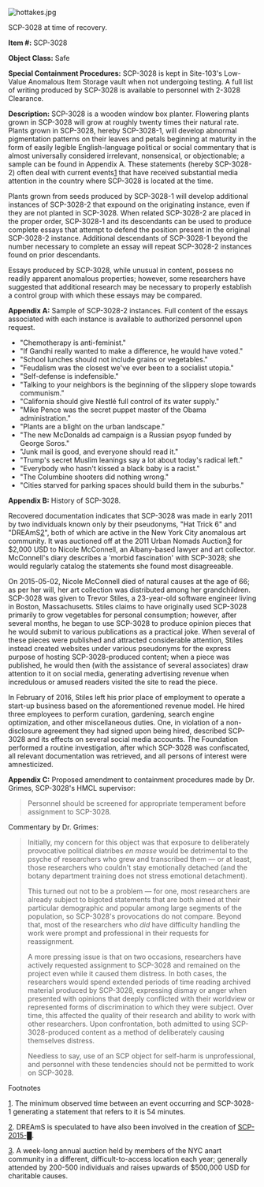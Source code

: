 ![hottakes.jpg](http://scp-wiki.wdfiles.com/local--files/scp-3028/hottakes.jpg)

SCP-3028 at time of recovery.

**Item #:** SCP-3028

**Object Class:** Safe

**Special Containment Procedures:** SCP-3028 is kept in Site-103's Low-Value Anomalous Item Storage vault when not undergoing testing. A full list of writing produced by SCP-3028 is available to personnel with 2-3028 Clearance.

**Description:** SCP-3028 is a wooden window box planter. Flowering plants grown in SCP-3028 will grow at roughly twenty times their natural rate. Plants grown in SCP-3028, hereby SCP-3028-1, will develop abnormal pigmentation patterns on their leaves and petals beginning at maturity in the form of easily legible English-language political or social commentary that is almost universally considered irrelevant, nonsensical, or objectionable; a sample can be found in Appendix A. These statements (hereby SCP-3028-2) often deal with current events[1](javascript:;) that have received substantial media attention in the country where SCP-3028 is located at the time.

Plants grown from seeds produced by SCP-3028-1 will develop additional instances of SCP-3028-2 that expound on the originating instance, even if they are not planted in SCP-3028. When related SCP-3028-2 are placed in the proper order, SCP-3028-1 and its descendants can be used to produce complete essays that attempt to defend the position present in the original SCP-3028-2 instance. Additional descendants of SCP-3028-1 beyond the number necessary to complete an essay will repeat SCP-3028-2 instances found on prior descendants.

Essays produced by SCP-3028, while unusual in content, possess no readily apparent anomalous properties; however, some researchers have suggested that additional research may be necessary to properly establish a control group with which these essays may be compared.

**Appendix A:** Sample of SCP-3028-2 instances. Full content of the essays associated with each instance is available to authorized personnel upon request.

*   "Chemotherapy is anti-feminist."
*   "If Gandhi really wanted to make a difference, he would have voted."
*   "School lunches should not include grains or vegetables."
*   "Feudalism was the closest we've ever been to a socialist utopia."
*   "Self-defense is indefensible."
*   "Talking to your neighbors is the beginning of the slippery slope towards communism."
*   "California should give Nestlé full control of its water supply."
*   "Mike Pence was the secret puppet master of the Obama administration."
*   "Plants are a blight on the urban landscape."
*   "The new McDonalds ad campaign is a Russian psyop funded by George Soros."
*   "Junk mail is good, and everyone should read it."
*   "Trump's secret Muslim leanings say a lot about today's radical left."
*   "Everybody who hasn't kissed a black baby is a racist."
*   "The Columbine shooters did nothing wrong."
*   "Cities starved for parking spaces should build them in the suburbs."

**Appendix B:** History of SCP-3028.

Recovered documentation indicates that SCP-3028 was made in early 2011 by two individuals known only by their pseudonyms, "Hat Trick 6" and "DREAmS[2](javascript:;)", both of which are active in the New York City anomalous art community. It was auctioned off at the 2011 Urban Nomads Auction[3](javascript:;) for $2,000 USD to Nicole McConnell, an Albany-based lawyer and art collector. McConnell's diary describes a 'morbid fascination' with SCP-3028; she would regularly catalog the statements she found most disagreeable.

On 2015-05-02, Nicole McConnell died of natural causes at the age of 66; as per her will, her art collection was distributed among her grandchildren. SCP-3028 was given to Trevor Stiles, a 23-year-old software engineer living in Boston, Massachusetts. Stiles claims to have originally used SCP-3028 primarily to grow vegetables for personal consumption; however, after several months, he began to use SCP-3028 to produce opinion pieces that he would submit to various publications as a practical joke. When several of these pieces were published and attracted considerable attention, Stiles instead created websites under various pseudonyms for the express purpose of hosting SCP-3028-produced content; when a piece was published, he would then (with the assistance of several associates) draw attention to it on social media, generating advertising revenue when incredulous or amused readers visited the site to read the piece.

In February of 2016, Stiles left his prior place of employment to operate a start-up business based on the aforementioned revenue model. He hired three employees to perform curation, gardening, search engine optimization, and other miscellaneous duties. One, in violation of a non-disclosure agreement they had signed upon being hired, described SCP-3028 and its effects on several social media accounts. The Foundation performed a routine investigation, after which SCP-3028 was confiscated, all relevant documentation was retrieved, and all persons of interest were amnesticized.

**Appendix C:** Proposed amendment to containment procedures made by Dr. Grimes, SCP-3028's HMCL supervisor:

> Personnel should be screened for appropriate temperament before assignment to SCP-3028.

Commentary by Dr. Grimes:

> Initially, my concern for this object was that exposure to deliberately provocative political diatribes _en masse_ would be detrimental to the psyche of researchers who grew and transcribed them — or at least, those researchers who couldn't stay emotionally detached (and the botany department training does not stress emotional detachment).
> 
> This turned out not to be a problem — for one, most researchers are already subject to bigoted statements that are both aimed at their particular demographic and popular among large segments of the population, so SCP-3028's provocations do not compare. Beyond that, most of the researchers who _did_ have difficulty handling the work were prompt and professional in their requests for reassignment.
> 
> A more pressing issue is that on two occasions, researchers have actively requested assignment to SCP-3028 and remained on the project even while it caused them distress. In both cases, the researchers would spend extended periods of time reading archived material produced by SCP-3028, expressing dismay or anger when presented with opinions that deeply conflicted with their worldview or represented forms of discrimination to which they were subject. Over time, this affected the quality of their research and ability to work with other researchers. Upon confrontation, both admitted to using SCP-3028-produced content as a method of deliberately causing themselves distress.
> 
> Needless to say, use of an SCP object for self-harm is unprofessional, and personnel with these tendencies should not be permitted to work on SCP-3028.

Footnotes

[1](javascript:;). The minimum observed time between an event occurring and SCP-3028-1 generating a statement that refers to it is 54 minutes.

[2](javascript:;). DREAmS is speculated to have also been involved in the creation of [SCP-2015-█](/scp-2015).

[3](javascript:;). A week-long annual auction held by members of the NYC anart community in a different, difficult-to-access location each year; generally attended by 200-500 individuals and raises upwards of $500,000 USD for charitable causes.